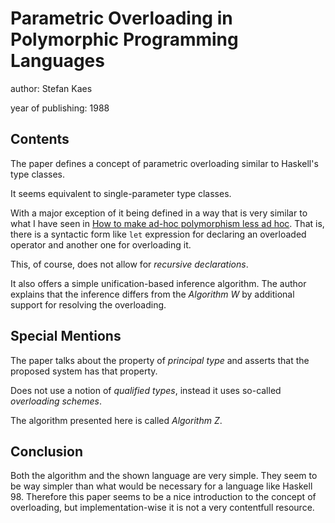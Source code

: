 # Parametric Overloading in Polymorphic Programming Languages

author: Stefan Kaes

year of publishing: 1988


## Contents
The paper defines a concept of parametric overloading similar to Haskell's type classes.

It seems equivalent to single-parameter type classes.

With a major exception of it being defined in a way that is very similar to what I have seen in [How to make ad-hoc polymorphism less ad hoc](/reports/how-to-make-ad-hoc-polymorphism-less-adhoc.md).
That is, there is a syntactic form like `let` expression for declaring an overloaded operator and another one for overloading it.

This, of course, does not allow for *recursive declarations*.

It also offers a simple unification-based inference algorithm.
The author explains that the inference differs from the *Algorithm W* by additional support for resolving the overloading.


## Special Mentions
The paper talks about the property of *principal type* and asserts that the proposed system has that property.

Does not use a notion of *qualified types*, instead it uses so-called *overloading schemes*.

The algorithm presented here is called *Algorithm Z*.


## Conclusion
Both the algorithm and the shown language are very simple. They seem to be way simpler than what would be necessary for a language like Haskell 98. Therefore this paper seems to be a nice introduction to the concept of overloading, but implementation-wise it is not a very contentfull resource.
